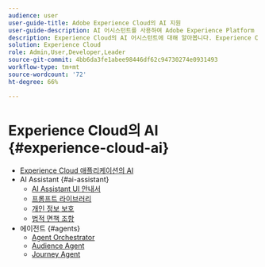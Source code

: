 ```yaml
---
audience: user
user-guide-title: Adobe Experience Cloud의 AI 지원
user-guide-description: AI 어시스턴트를 사용하여 Adobe Experience Platform 및 Real-Time Customer Data Platform을 통해 워크플로를 가속화하는 방법을 알아봅니다.
description: Experience Cloud의 AI 어시스턴트에 대해 알아봅니다. Experience Cloud의 AI를 활용하여 제품 지식을 향상시키고 운영에 대한 통찰력을 얻습니다.
solution: Experience Cloud
role: Admin,User,Developer,Leader
source-git-commit: 4bb6da3fe1abee98446df62c94730274e0931493
workflow-type: tm+mt
source-wordcount: '72'
ht-degree: 66%

---
```



# Experience Cloud의 AI {#experience-cloud-ai}

- [Experience Cloud 애플리케이션의 AI](home.md)
- AI Assistant {#ai-assistant}
   - [AI Assistant UI 안내서](./ai-assistant/ai-assistant-ui.md)
   - [프롬프트 라이브러리](./ai-assistant/prompt-library.md)
   - [개인 정보 보호](./ai-assistant/privacy.md)
   - [법적 면책 조항](./ai-assistant/legal-disclaimer.md)
- 에이전트 {#agents}
   - [Agent Orchestrator](./agents/agent-orchestrator.md)
   - [Audience Agent](./agents/audience.md)
   - [Journey Agent](./agents/ajo-agent-analyze.md)

